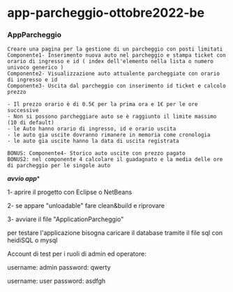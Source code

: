 # app-parcheggio-ottobre2022-be

###  AppParcheggio

    Creare una pagina per la gestione di un parcheggio con posti limitati
    Componente1- Inserimento nuova auto nel parcheggio e stampa ticket con orario di ingresso e id ( index dell'elemento nella lista o numero univoco generico )
    Componente2- Visualizzazione auto attualente parcheggiate con orario di ingresso e id
    Componente3- Uscita dal parcheggio con inserimento id ticket e calcolo prezzo
    
    - Il prezzo orario è di 0.5€ per la prima ora e 1€ per le ore successive
    - Non si possono parcheggiare auto se è raggiunto il limite massimo (10 di default)
    - le Auto hanno orario di ingresso, id e orario uscita
    - le auto gia uscite dovranno rimanere in memoria come cronologia
    - le auto gia uscite hanno la data di uscita registrata
    
    BONUS: Componente4- Storico auto uscite con prezzo pagato
    BONUS2: nel componente 4 calcolare il guadagnato e la media delle ore di parcheggio per le singole auto

*********avvio app**********

1- aprire il progetto con Eclipse o NetBeans

2- se appare "unloadable" fare clean&build e riprovare

3- avviare il file "ApplicationParcheggio"


per testare l'applicazione bisogna caricare il database tramite il file sql con heidiSQL o mysql


Account di test per i ruoli di admin ed operatore:

username: admin
password: qwerty

username: user
password: asdfgh
